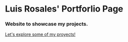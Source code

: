 # Luis Rosales' Portforlio Page

### Website to showcase my projects.

[Let's explore some of my proyects!](https://guama1239.github.io/portfolio/)



